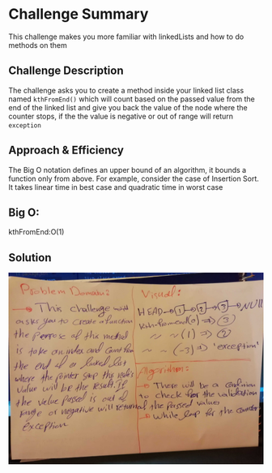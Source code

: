 # Challenge Summary
This challenge makes you more familiar with linkedLists and how to do methods on them

## Challenge Description
The challenge asks you to create a method inside your linked list class named `kthFromEnd()` which will count based on the passed value from the end of the linked list and give you back the value of the node where the counter stops, if the the value is negative or out of range will return `exception`

## Approach & Efficiency
The Big O notation defines an upper bound of an algorithm, it bounds a function only from above. For example, consider the case of Insertion Sort. It takes linear time in best case and quadratic time in worst case

## Big O:
kthFromEnd:O(1)

## Solution
![](../assest/7.jpg)